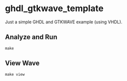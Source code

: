 # ghdl_gtkwave_template

Just a simple GHDL and GTKWAVE example (using VHDL).

## Analyze and Run

`make`

## View Wave

`make view`
